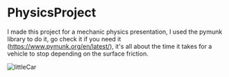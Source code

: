 # PhysicsProject

I made this project for a mechanic physics presentation, I used the pymunk library to do it, go check it if you need it (https://www.pymunk.org/en/latest/), it's all about the time it takes for a vehicle to stop depending on the surface friction.

![littleCar]()
